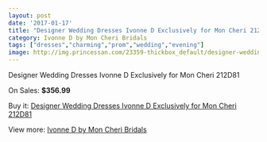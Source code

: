 ```yaml
---
layout: post
date: '2017-01-17'
title: "Designer Wedding Dresses Ivonne D Exclusively for Mon Cheri 212D81"
category: Ivonne D by Mon Cheri Bridals
tags: ["dresses","charming","prom","wedding","evening"]
image: http://img.princessan.com/23359-thickbox_default/designer-wedding-dresses-ivonne-d-exclusively-for-mon-cheri-212d81.jpg
---
```

Designer Wedding Dresses Ivonne D Exclusively for Mon Cheri 212D81

On Sales: **$356.99**
<a href="https://www.princessan.com/en/10592-designer-wedding-dresses-ivonne-d-exclusively-for-mon-cheri-212d81.html"><amp-img layout="responsive" width="600" height="600" src="//img.princessan.com/23359-thickbox_default/designer-wedding-dresses-ivonne-d-exclusively-for-mon-cheri-212d81.jpg" alt="Designer Wedding Dresses Ivonne D Exclusively for Mon Cheri 212D81 0" /></a>

Buy it: [Designer Wedding Dresses Ivonne D Exclusively for Mon Cheri 212D81](https://www.princessan.com/en/10592-designer-wedding-dresses-ivonne-d-exclusively-for-mon-cheri-212d81.html "Designer Wedding Dresses Ivonne D Exclusively for Mon Cheri 212D81")

View more: [Ivonne D by Mon Cheri Bridals](https://www.princessan.com/en/81- "Ivonne D by Mon Cheri Bridals")